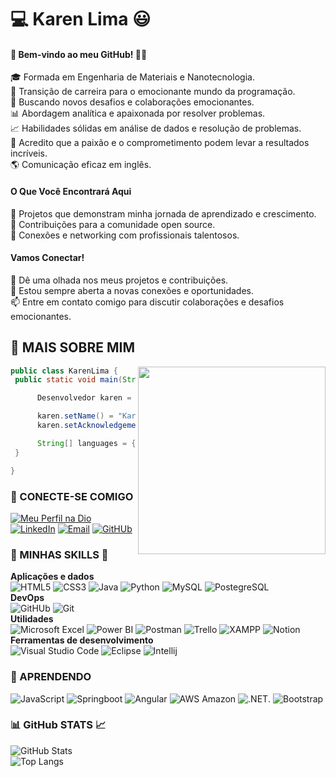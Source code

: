 # :computer: Karen Lima :smiley:

#### 👋 Bem-vindo ao meu GitHub! 👩‍💻  
🎓 Formada em Engenharia de Materiais e Nanotecnologia.   
🚀 Transição de carreira para o emocionante mundo da programação.   
🌟 Buscando novos desafios e colaborações emocionantes.  
📊 Abordagem analítica e apaixonada por resolver problemas.  
📈 Habilidades sólidas em análise de dados e resolução de problemas.  
🌟 Acredito que a paixão e o comprometimento podem levar a resultados incríveis.   
🌎 Comunicação eficaz em inglês.  
#### O Que Você Encontrará Aqui  
💼 Projetos que demonstram minha jornada de aprendizado e crescimento.  
🤝 Contribuições para a comunidade open source.  
🔗 Conexões e networking com profissionais talentosos.  
#### Vamos Conectar!  
👀 Dê uma olhada nos meus projetos e contribuições.  
🤝 Estou sempre aberta a novas conexões e oportunidades.  
📫 Entre em contato comigo para discutir colaborações e desafios emocionantes.  

## 💜 MAIS SOBRE MIM

<img align="right" width="300" loop= "infinite" src="https://i2.wp.com/allhtaccess.info/wp-content/uploads/2018/03/programming.gif?fit=1281%2C716&ssl=1" />

```java
public class KarenLima {
 public static void main(String args[]) {

      Desenvolvedor karen = new Desenvolvedor();

      karen.setName() = "Karen Christina Lima de Santana";
      karen.setAcknowledgements() = "BackEnd";

      String[] languages = {"Java", "Python", "JavaScript"};
 }

}
````

### :link: CONECTE-SE COMIGO

[![Meu Perfil na Dio](https://img.shields.io/badge/Meu_Perfil_na_DIO-000?style=for-the-badge&logologoColor=0E76A8)](https://web.dio.me/users/lima_kcls/?tab=skills)
[![LinkedIn](https://img.shields.io/badge/LinkedIn-000?style=for-the-badge&logo=linkedin&logoColor=0E76A8)](https://www.linkedin.com/in/karen-lima-602a77277)
[![Email](https://img.shields.io/badge/Gmail-000?style=for-the-badge&logo=gmail&logoColor=orange)](lima.kcls@gmail.com)
[![GitHUb](https://img.shields.io/badge/GitHub-100000?style=for-the-badge&logo=github&logoColor=white)](https://github.com/karenCLima)

### :hammer: MINHAS SKILLS :wrench:

**Aplicações e dados**  
![HTML5](https://img.shields.io/badge/HTML5-000?style=for-the-badge&logo=html5)
![CSS3](https://img.shields.io/badge/CSS3-000?style=for-the-badge&logo=css3&logoColor=264CE4)
![Java](https://img.shields.io/badge/Java-000?style=for-the-badge&logo=java)
![Python](https://img.shields.io/badge/Python-000?style=for-the-badge&logo=python)
![MySQL](https://img.shields.io/badge/MySQL-000?style=for-the-badge&logo=mysql&logoColor=005C84)
![PostegreSQL](https://img.shields.io/badge/PostgreSQL-000?style=for-the-badge&logo=postgresql&logoColor=316192)  
**DevOps**  
![GitHUb](https://img.shields.io/badge/GitHub-100000?style=for-the-badge&logo=github&logoColor=white)
![Git](https://img.shields.io/badge/Git-000?style=for-the-badge&logo=git&logoColor=E34F26)  
**Utilidades**  
![Microsoft Excel](https://img.shields.io/badge/Microsoft_Excel-000?style=for-the-badge&logo=microsoft-excel&logoColor=217346)
![Power BI](https://img.shields.io/badge/Power_BI-000?style=for-the-badge&logo=Power%20BI&logoColor=F2C811)
![Postman](https://img.shields.io/badge/-Postman-000?style=for-the-badge&logo=postman)
![Trello](https://img.shields.io/badge/-Trello-000?style=for-the-badge&logo=trello&logoColor=007ACC)
![XAMPP](https://img.shields.io/badge/Xampp-000?style=for-the-badge&logo=xampp&logoColor=F37623)
![Notion](https://img.shields.io/badge/Notion-000000?style=for-the-badge&logo=notion&logoColor=white)  
**Ferramentas de desenvolvimento**  
![Visual Studio Code](https://img.shields.io/badge/-Visual%20Studio%20Code-000?style=for-the-badge&logo=visual-studio-code&logoColor=007ACC)
![Eclipse](https://img.shields.io/badge/-Eclipse-000?style=for-the-badge&logo=eclipse-ide&logoColor=2C2255)
![Intellij](https://img.shields.io/badge/IntelliJ_IDEA-000000.svg?style=for-the-badge&logo=intellij-idea&logoColor=white)
 

### :notebook: APRENDENDO
![JavaScript](https://img.shields.io/badge/JavaScript-000?style=for-the-badge&logo=javascript)
![Springboot](https://img.shields.io/badge/Spring_Boot-000?style=for-the-badge&logo=spring-boot)
![Angular](https://img.shields.io/badge/Angular-000?style=for-the-badge&logo=angular&logoColor=DD0031)
![AWS Amazon](https://img.shields.io/badge/Amazon_AWS-000?style=for-the-badge&logo=amazonaws&logoColor=FF9900)
![.NET](https://img.shields.io/badge/.NET-000?style=for-the-badge&logo=dotnet&logoColor=512BD4).
![Bootstrap](https://img.shields.io/badge/Bootstrap-000?style=for-the-badge&logo=bootstrap&logoColor=563D7C)  

### :bar_chart: GitHub STATS :chart_with_upwards_trend:
![GitHub Stats](https://github-readme-stats.vercel.app/api?username=karenCLima&theme=transparent&bg_color=000&border_color=30A3DC&show_icons=true&icon_color=30A3DC&title_color=E94D5F&text_color=FFF)  
![Top Langs](https://github-readme-stats-git-masterrstaa-rickstaa.vercel.app/api/top-langs/?username=karenCLima&bg_color=000&border_color=30A3DC&title_color=E94D5F&text_color=FFF)
